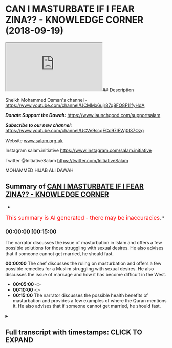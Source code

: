 # CAN I MASTURBATE IF I FEAR ZINA?? - KNOWLEDGE CORNER (2018-09-19)

<iframe loading='lazy' src='https://www.youtube.com/embed/Ix3vLX9cihA'></iframe>## Description

Sheikh Mohammed Osman's channel - https://www.youtube.com/channel/UCMMx6ujr87q8FQ8F11fyHdA

***Donate Support the Dawah:*** 
https://www.launchgood.com/supportsalam

***Subscribe to our new channel:*** 
https://www.youtube.com/channel/UCVe9scgFCo97IEWj0I37Ozg 

Website www.salam.org.uk 

Instagram salam.initiative 
https://www.instagram.com/salam.initiative

Twitter @InitiativeSalam 
https://twitter.com/InitiativeSalam

MOHAMMED HIJAB ALI DAWAH

## Summary of [CAN I MASTURBATE IF I FEAR ZINA?? - KNOWLEDGE CORNER](https://www.youtube.com/watch?v=Ix3vLX9cihA)


*

<span style="color:red; font-size:125%">This summary is AI generated - there may be inaccuracies</span>. [](/)*

### <a onclick="modifyYTiframeseektime('900')">00:00:00 [00:15:00</a>

The narrator discusses the issue of masturbation in Islam and offers a few possible solutions for those struggling with sexual desires. He also advises that if someone cannot get married, he should fast.

**<a onclick="modifyYTiframeseektime('0')">00:00:00</a>** The chef discusses the ruling on masturbation and offers a few possible remedies for a Muslim struggling with sexual desires. He also discusses the issue of marriage and how it has become difficult in the West.
* **<a onclick="modifyYTiframeseektime('300')">00:05:00</a>** <>
* **<a onclick="modifyYTiframeseektime('600')">00:10:00</a>** <>
* **<a onclick="modifyYTiframeseektime('900')">00:15:00</a>** The narrator discusses the possible health benefits of masturbation and provides a few examples of where the Quran mentions it. He also advises that if someone cannot get married, he should fast.

<details><summary><h2>Full transcript with timestamps: CLICK TO EXPAND</h2></summary>

<a onclick="modifyYTiframeseektime('4)')">0:00:04 [Music]<\/a>
<a onclick="modifyYTiframeseektime('16)')">0:00:16 [Music]<\/a>
<a onclick="modifyYTiframeseektime('31)')">0:00:31 [Music]<\/a>
<a onclick="modifyYTiframeseektime('41)')">0:00:41 Salam aleikum wa rahmatullah wa barakato<\/a>
<a onclick="modifyYTiframeseektime('44)')">0:00:44 and welcome to the knowledge corner<\/a>
<a onclick="modifyYTiframeseektime('45)')">0:00:45 we're here joined with the chef and<\/a>
<a onclick="modifyYTiframeseektime('47)')">0:00:47 Hameroff man hydrogen handle mm very<\/a>
<a onclick="modifyYTiframeseektime('52)')">0:00:52 good<\/a>
<a onclick="modifyYTiframeseektime('53)')">0:00:53 well we've got some questions hem dinner<\/a>
<a onclick="modifyYTiframeseektime('55)')">0:00:55 as well some questions we need to ask<\/a>
<a onclick="modifyYTiframeseektime('56)')">0:00:56 you which I actually haven't myself I've<\/a>
<a onclick="modifyYTiframeseektime('59)')">0:00:59 just been given these questions by by<\/a>
<a onclick="modifyYTiframeseektime('62)')">0:01:02 the production team and we're gonna read<\/a>
<a onclick="modifyYTiframeseektime('64)')">0:01:04 it insha'Allah I'm gonna see what you're<\/a>
<a onclick="modifyYTiframeseektime('66)')">0:01:06 gonna say about it okay so this is<\/a>
<a onclick="modifyYTiframeseektime('67)')">0:01:07 Salaam aleykum brother / sister I would<\/a>
<a onclick="modifyYTiframeseektime('70)')">0:01:10 like to remain anonymous Jessica laughs<\/a>
<a onclick="modifyYTiframeseektime('72)')">0:01:12 Aaron I'm an 18 year old Muslim I just<\/a>
<a onclick="modifyYTiframeseektime('75)')">0:01:15 started to recently practice properly my<\/a>
<a onclick="modifyYTiframeseektime('79)')">0:01:19 religion praying five times a day etc<\/a>
<a onclick="modifyYTiframeseektime('81)')">0:01:21 and left behind life of regular sins and<\/a>
<a onclick="modifyYTiframeseektime('85)')">0:01:25 asked for forgiveness and hamdulillah<\/a>
<a onclick="modifyYTiframeseektime('86)')">0:01:26 I'm 18 years old and of course my sexual<\/a>
<a onclick="modifyYTiframeseektime('89)')">0:01:29 desires are sky-high I do not want to<\/a>
<a onclick="modifyYTiframeseektime('92)')">0:01:32 masturbate and I know III we are advised<\/a>
<a onclick="modifyYTiframeseektime('99)')">0:01:39 by the Prophet to either fast I think<\/a>
<a onclick="modifyYTiframeseektime('102)')">0:01:42 right now it's impossible for me to get<\/a>
<a onclick="modifyYTiframeseektime('106)')">0:01:46 married because of my age mainly and<\/a>
<a onclick="modifyYTiframeseektime('109)')">0:01:49 other reasons I can't fast so often<\/a>
<a onclick="modifyYTiframeseektime('111)')">0:01:51 because of reasons like college / work<\/a>
<a onclick="modifyYTiframeseektime('114)')">0:01:54 etc and it was possible but you know I'm<\/a>
<a onclick="modifyYTiframeseektime('117)')">0:01:57 getting yeah you know no I'm getting it<\/a>
<a onclick="modifyYTiframeseektime('121)')">0:02:01 you know wearing yes yeah I was<\/a>
<a onclick="modifyYTiframeseektime('124)')">0:02:04 wondering what was the ruling on<\/a>
<a onclick="modifyYTiframeseektime('126)')">0:02:06 masturbation why is it forbidden and how<\/a>
<a onclick="modifyYTiframeseektime('128)')">0:02:08 can one go about releasing the sexual<\/a>
<a onclick="modifyYTiframeseektime('131)')">0:02:11 energy especially as a young Muslim<\/a>
<a onclick="modifyYTiframeseektime('132)')">0:02:12 jalan jalan Amin sallallaahu Stella<\/a>
<a onclick="modifyYTiframeseektime('136)')">0:02:16 Mubarak or Abdullah Hassan nabina<\/a>
<a onclick="modifyYTiframeseektime('137)')">0:02:17 muhammad or either and he also they<\/a>
<a onclick="modifyYTiframeseektime('138)')">0:02:18 remain and the back the questioner he he<\/a>
<a onclick="modifyYTiframeseektime('141)')">0:02:21 mentioned a number of issues regarding<\/a>
<a onclick="modifyYTiframeseektime('142)')">0:02:22 this method of this issue and and it<\/a>
<a onclick="modifyYTiframeseektime('146)')">0:02:26 firstly<\/a>
<a onclick="modifyYTiframeseektime('146)')">0:02:26 regarded the hokum or the ruling on it<\/a>
<a onclick="modifyYTiframeseektime('148)')">0:02:28 he himself knows it as he mentioned<\/a>
<a onclick="modifyYTiframeseektime('150)')">0:02:30 everybody he said I and I quote I know<\/a>
<a onclick="modifyYTiframeseektime('152)')">0:02:32 it's Haram right all right yeah but then<\/a>
<a onclick="modifyYTiframeseektime('155)')">0:02:35 he asks I know it's Haram so he<\/a>
<a onclick="modifyYTiframeseektime('156)')">0:02:36 mentioned the ruling on it and that's<\/a>
<a onclick="modifyYTiframeseektime('158)')">0:02:38 enough for us the dope until hamdullah<\/a>
<a onclick="modifyYTiframeseektime('159)')">0:02:39 he's done my job for me essentially and<\/a>
<a onclick="modifyYTiframeseektime('162)')">0:02:42 this is of course according to the vast<\/a>
<a onclick="modifyYTiframeseektime('164)')">0:02:44 majority of of the scholars but there<\/a>
<a onclick="modifyYTiframeseektime('167)')">0:02:47 was another thing I noticed and that he<\/a>
<a onclick="modifyYTiframeseektime('170)')">0:02:50 dismissed a few remedies to this<\/a>
<a onclick="modifyYTiframeseektime('173)')">0:02:53 or to this problem that he's facing or<\/a>
<a onclick="modifyYTiframeseektime('175)')">0:02:55 the question is facing very easily and I<\/a>
<a onclick="modifyYTiframeseektime('178)')">0:02:58 believe this was unjust in a certain<\/a>
<a onclick="modifyYTiframeseektime('179)')">0:02:59 extent so very he dismissed for example<\/a>
<a onclick="modifyYTiframeseektime('182)')">0:03:02 possible remedies such as fasting oh he<\/a>
<a onclick="modifyYTiframeseektime('184)')">0:03:04 mentioned that fasting is hard due to<\/a>
<a onclick="modifyYTiframeseektime('185)')">0:03:05 college yeah the reality is that fasting<\/a>
<a onclick="modifyYTiframeseektime('188)')">0:03:08 is not hot and fasting in its nature is<\/a>
<a onclick="modifyYTiframeseektime('190)')">0:03:10 there is some kind of difficulty in it<\/a>
<a onclick="modifyYTiframeseektime('191)')">0:03:11 this is the whole purpose of see I'm a<\/a>
<a onclick="modifyYTiframeseektime('193)')">0:03:13 fasting this is a type of difficulty or<\/a>
<a onclick="modifyYTiframeseektime('195)')">0:03:15 mashallah that<\/a>
<a onclick="modifyYTiframeseektime('197)')">0:03:17 the Sharia has accommodated and done<\/a>
<a onclick="modifyYTiframeseektime('199)')">0:03:19 done active all for its accommodated to<\/a>
<a onclick="modifyYTiframeseektime('202)')">0:03:22 a certain extent so yes there is slight<\/a>
<a onclick="modifyYTiframeseektime('204)')">0:03:24 difficulty but it is something that as a<\/a>
<a onclick="modifyYTiframeseektime('206)')">0:03:26 Navy similarly who seldom mentioned<\/a>
<a onclick="modifyYTiframeseektime('208)')">0:03:28 himself it is a cure for someone who is<\/a>
<a onclick="modifyYTiframeseektime('210)')">0:03:30 unable to marry from the hadith of even<\/a>
<a onclick="modifyYTiframeseektime('212)')">0:03:32 our best motive for nearly agreed upon<\/a>
<a onclick="modifyYTiframeseektime('213)')">0:03:33 sorry Bukhari Muslim what man let me<\/a>
<a onclick="modifyYTiframeseektime('216)')">0:03:36 just stop there and whomsoever cannot<\/a>
<a onclick="modifyYTiframeseektime('217)')">0:03:37 marry verily he was so and let him fast<\/a>
<a onclick="modifyYTiframeseektime('220)')">0:03:40 in the whole of what we do because it<\/a>
<a onclick="modifyYTiframeseektime('222)')">0:03:42 will literally remove this and of course<\/a>
<a onclick="modifyYTiframeseektime('224)')">0:03:44 the scholars they forgot had either<\/a>
<a onclick="modifyYTiframeseektime('225)')">0:03:45 school explained how did they differ and<\/a>
<a onclick="modifyYTiframeseektime('227)')">0:03:47 understanding of this world would yeah<\/a>
<a onclick="modifyYTiframeseektime('228)')">0:03:48 but many of them state that it would<\/a>
<a onclick="modifyYTiframeseektime('230)')">0:03:50 literally refrain this remove the sexual<\/a>
<a onclick="modifyYTiframeseektime('234)')">0:03:54 desire and kind of problems that he this<\/a>
<a onclick="modifyYTiframeseektime('236)')">0:03:56 questioner is facing so it's not<\/a>
<a onclick="modifyYTiframeseektime('238)')">0:03:58 something that should be dismissed this<\/a>
<a onclick="modifyYTiframeseektime('239)')">0:03:59 easily in my opinion okay and yeah you<\/a>
<a onclick="modifyYTiframeseektime('242)')">0:04:02 might find it difficult at first panel<\/a>
<a onclick="modifyYTiframeseektime('243)')">0:04:03 ah but after a while you become a habit<\/a>
<a onclick="modifyYTiframeseektime('245)')">0:04:05 and known from your sharla not only<\/a>
<a onclick="modifyYTiframeseektime('247)')">0:04:07 would you find a removing this<\/a>
<a onclick="modifyYTiframeseektime('248)')">0:04:08 particular aspect but you'll find<\/a>
<a onclick="modifyYTiframeseektime('249)')">0:04:09 yourself coming closer to Allah you<\/a>
<a onclick="modifyYTiframeseektime('251)')">0:04:11 would find your next purifying you'll<\/a>
<a onclick="modifyYTiframeseektime('253)')">0:04:13 find the tuck ball in you which is why<\/a>
<a onclick="modifyYTiframeseektime('254)')">0:04:14 fast and has been legislated in the<\/a>
<a onclick="modifyYTiframeseektime('255)')">0:04:15 first place it will start to develop<\/a>
<a onclick="modifyYTiframeseektime('257)')">0:04:17 within yourself mm-hmm so this was the<\/a>
<a onclick="modifyYTiframeseektime('260)')">0:04:20 first thing I believe he dismissed quite<\/a>
<a onclick="modifyYTiframeseektime('261)')">0:04:21 easily the second thing I'm not he<\/a>
<a onclick="modifyYTiframeseektime('263)')">0:04:23 mentions orifice of your view the<\/a>
<a onclick="modifyYTiframeseektime('264)')">0:04:24 question I'm sorry he dismissed all the<\/a>
<a onclick="modifyYTiframeseektime('267)')">0:04:27 question dismiss quite easily was the<\/a>
<a onclick="modifyYTiframeseektime('269)')">0:04:29 issue of marriage and he said he cannot<\/a>
<a onclick="modifyYTiframeseektime('270)')">0:04:30 America sees oh she the question is 18<\/a>
<a onclick="modifyYTiframeseektime('272)')">0:04:32 years old this is problematic span Allah<\/a>
<a onclick="modifyYTiframeseektime('275)')">0:04:35 and this to be honest it goes to an<\/a>
<a onclick="modifyYTiframeseektime('276)')">0:04:36 issue that you know it's quite deep<\/a>
<a onclick="modifyYTiframeseektime('278)')">0:04:38 rooted within our societies here in the<\/a>
<a onclick="modifyYTiframeseektime('279)')">0:04:39 West which is unfortunately marriage has<\/a>
<a onclick="modifyYTiframeseektime('281)')">0:04:41 become something difficult it's been<\/a>
<a onclick="modifyYTiframeseektime('282)')">0:04:42 made something difficult<\/a>
<a onclick="modifyYTiframeseektime('283)')">0:04:43 possibly unfeasible due to a person's<\/a>
<a onclick="modifyYTiframeseektime('285)')">0:04:45 age why Allahu Alem is it viewed as a<\/a>
<a onclick="modifyYTiframeseektime('288)')">0:04:48 person who's 18 is immature or is it<\/a>
<a onclick="modifyYTiframeseektime('291)')">0:04:51 really hasn't about the material kind of<\/a>
<a onclick="modifyYTiframeseektime('293)')">0:04:53 capabilities culture as well as<\/a>
<a onclick="modifyYTiframeseektime('296)')">0:04:56 problematic I mean these are barriers<\/a>
<a onclick="modifyYTiframeseektime('298)')">0:04:58 that we have to remove these are barren<\/a>
<a onclick="modifyYTiframeseektime('299)')">0:04:59 boundaries that we have to kind of<\/a>
<a onclick="modifyYTiframeseektime('300)')">0:05:00 overcome and make it easier for our<\/a>
<a onclick="modifyYTiframeseektime('303)')">0:05:03 suburban you know brothers and sisters a<\/a>
<a onclick="modifyYTiframeseektime('305)')">0:05:05 young brother to get married and<\/a>
<a onclick="modifyYTiframeseektime('306)')">0:05:06 if not look for facade to fill up there<\/a>
<a onclick="modifyYTiframeseektime('310)')">0:05:10 will be a lot of corruption the earthers<\/a>
<a onclick="modifyYTiframeseektime('311)')">0:05:11 only be some lower I'm still a mentioned<\/a>
<a onclick="modifyYTiframeseektime('313)')">0:05:13 hadith so can you make sure something<\/a>
<a onclick="modifyYTiframeseektime('316)')">0:05:16 about did you had a mess and I'm<\/a>
<a onclick="modifyYTiframeseektime('317)')">0:05:17 struggling it was self because nowadays<\/a>
<a onclick="modifyYTiframeseektime('320)')">0:05:20 I think there's a cultural problem you<\/a>
<a onclick="modifyYTiframeseektime('324)')">0:05:24 could say off because the thing is like<\/a>
<a onclick="modifyYTiframeseektime('327)')">0:05:27 even even in the academic works I'm not<\/a>
<a onclick="modifyYTiframeseektime('329)')">0:05:29 reading a book called civilization its<\/a>
<a onclick="modifyYTiframeseektime('331)')">0:05:31 discontents my Freud very famous Sigmund<\/a>
<a onclick="modifyYTiframeseektime('334)')">0:05:34 Freud Sigmund Freud he wrote book<\/a>
<a onclick="modifyYTiframeseektime('336)')">0:05:36 discontent what he was arguing in the<\/a>
<a onclick="modifyYTiframeseektime('338)')">0:05:38 book was that basically the society has<\/a>
<a onclick="modifyYTiframeseektime('340)')">0:05:40 put so much pressure on us and allow a<\/a>
<a onclick="modifyYTiframeseektime('344)')">0:05:44 is forced us to regulate our lives not<\/a>
<a onclick="modifyYTiframeseektime('346)')">0:05:46 in not in line with what is natural to<\/a>
<a onclick="modifyYTiframeseektime('351)')">0:05:51 us as human beings so again that can be<\/a>
<a onclick="modifyYTiframeseektime('353)')">0:05:53 debated upon what is natural to us<\/a>
<a onclick="modifyYTiframeseektime('355)')">0:05:55 attain this what's the mechanism<\/a>
<a onclick="modifyYTiframeseektime('356)')">0:05:56 employed so the point is like a lot in<\/a>
<a onclick="modifyYTiframeseektime('358)')">0:05:58 liberal societies now what's being said<\/a>
<a onclick="modifyYTiframeseektime('360)')">0:06:00 to us is first one doesn't mean we're<\/a>
<a onclick="modifyYTiframeseektime('362)')">0:06:02 talking about the Fed suppose one<\/a>
<a onclick="modifyYTiframeseektime('363)')">0:06:03 doesn't yeah liberal society has now<\/a>
<a onclick="modifyYTiframeseektime('364)')">0:06:04 we've been told that you know just<\/a>
<a onclick="modifyYTiframeseektime('365)')">0:06:05 experiment of yourself do this there<\/a>
<a onclick="modifyYTiframeseektime('367)')">0:06:07 shouldn't be a taboo topic why are you<\/a>
<a onclick="modifyYTiframeseektime('369)')">0:06:09 making it difficult it comes back to the<\/a>
<a onclick="modifyYTiframeseektime('371)')">0:06:11 issue of ethics and morality yeah how<\/a>
<a onclick="modifyYTiframeseektime('373)')">0:06:13 does one ascertain what's his his anchor<\/a>
<a onclick="modifyYTiframeseektime('375)')">0:06:15 is it from a theist or atheistic about<\/a>
<a onclick="modifyYTiframeseektime('378)')">0:06:18 what I'm trying to say here you<\/a>
<a onclick="modifyYTiframeseektime('379)')">0:06:19 absolutely right with what that point is<\/a>
<a onclick="modifyYTiframeseektime('380)')">0:06:20 that you know under learn Islam or uncas<\/a>
<a onclick="modifyYTiframeseektime('384)')">0:06:24 quite a lot also yeah<\/a>
<a onclick="modifyYTiframeseektime('385)')">0:06:25 Allah so there's gonna be some blossoms<\/a>
<a onclick="modifyYTiframeseektime('386)')">0:06:26 in this in a liberal society you know<\/a>
<a onclick="modifyYTiframeseektime('388)')">0:06:28 yeah and a socially liberal Society it<\/a>
<a onclick="modifyYTiframeseektime('391)')">0:06:31 becomes more increasingly difficult for<\/a>
<a onclick="modifyYTiframeseektime('392)')">0:06:32 people young people to abide by Islamic<\/a>
<a onclick="modifyYTiframeseektime('395)')">0:06:35 principles when they've been taught<\/a>
<a onclick="modifyYTiframeseektime('396)')">0:06:36 everywhere yeah we should be doing this<\/a>
<a onclick="modifyYTiframeseektime('398)')">0:06:38 you just do it huh my perspective just<\/a>
<a onclick="modifyYTiframeseektime('401)')">0:06:41 do it<\/a>
<a onclick="modifyYTiframeseektime('401)')">0:06:41 you know why are you talking about too<\/a>
<a onclick="modifyYTiframeseektime('403)')">0:06:43 much by thinking about it just do it so<\/a>
<a onclick="modifyYTiframeseektime('405)')">0:06:45 how would you address this kind of this<\/a>
<a onclick="modifyYTiframeseektime('410)')">0:06:50 is you know it's it's a very it's a big<\/a>
<a onclick="modifyYTiframeseektime('412)')">0:06:52 question it's a big issue and it needs a<\/a>
<a onclick="modifyYTiframeseektime('414)')">0:06:54 complete a multi-faceted approach and a<\/a>
<a onclick="modifyYTiframeseektime('417)')">0:06:57 completely holistic approach from<\/a>
<a onclick="modifyYTiframeseektime('419)')">0:06:59 academics and an eminent scholar from in<\/a>
<a onclick="modifyYTiframeseektime('422)')">0:07:02 experts among in different disciplines<\/a>
<a onclick="modifyYTiframeseektime('424)')">0:07:04 to kind of address it really and it's<\/a>
<a onclick="modifyYTiframeseektime('425)')">0:07:05 beyond the scope of this of this but I<\/a>
<a onclick="modifyYTiframeseektime('428)')">0:07:08 think one of the most important things<\/a>
<a onclick="modifyYTiframeseektime('430)')">0:07:10 in my opinion and of course this is<\/a>
<a onclick="modifyYTiframeseektime('432)')">0:07:12 relative is to have you know you'd be<\/a>
<a onclick="modifyYTiframeseektime('435)')">0:07:15 proud to mostly do not shy away from<\/a>
<a onclick="modifyYTiframeseektime('439)')">0:07:19 your faith<\/a>
<a onclick="modifyYTiframeseektime('439)')">0:07:19 be proud that allah subhanallah al has<\/a>
<a onclick="modifyYTiframeseektime('441)')">0:07:21 made you a Muslim we've had a logic<\/a>
<a onclick="modifyYTiframeseektime('443)')">0:07:23 Allah has made it slimmer and ho tied to<\/a>
<a onclick="modifyYTiframeseektime('446)')">0:07:26 your religion and understand that which<\/a>
<a onclick="modifyYTiframeseektime('448)')">0:07:28 is pleasing to Allah understand your<\/a>
<a onclick="modifyYTiframeseektime('449)')">0:07:29 purpose once you understand that a Lost<\/a>
<a onclick="modifyYTiframeseektime('452)')">0:07:32 Planet Allah says well Michael told you<\/a>
<a onclick="modifyYTiframeseektime('453)')">0:07:33 no and certainly a boon I haven't<\/a>
<a onclick="modifyYTiframeseektime('455)')">0:07:35 created managing except to worship me<\/a>
<a onclick="modifyYTiframeseektime('456)')">0:07:36 everything in this dunya fades away<\/a>
<a onclick="modifyYTiframeseektime('459)')">0:07:39 because you know your only purpose has<\/a>
<a onclick="modifyYTiframeseektime('461)')">0:07:41 to please Allah panel to add what is it<\/a>
<a onclick="modifyYTiframeseektime('463)')">0:07:43 about what is it brother Mohammed I'm<\/a>
<a onclick="modifyYTiframeseektime('466)')">0:07:46 asking you what is worship what is<\/a>
<a onclick="modifyYTiframeseektime('468)')">0:07:48 worship it's doing Montana come on did<\/a>
<a onclick="modifyYTiframeseektime('471)')">0:07:51 you do in abstaining from that what she<\/a>
<a onclick="modifyYTiframeseektime('472)')">0:07:52 told you<\/a>
<a onclick="modifyYTiframeseektime('473)')">0:07:53 submission it's as real Islam until I<\/a>
<a onclick="modifyYTiframeseektime('477)')">0:07:57 need to find it it's literally anything<\/a>
<a onclick="modifyYTiframeseektime('479)')">0:07:59 that Allah is pleased with where their<\/a>
<a onclick="modifyYTiframeseektime('481)')">0:08:01 speeches actually anything that is a<\/a>
<a onclick="modifyYTiframeseektime('483)')">0:08:03 pleasure for Allah externally internally<\/a>
<a onclick="modifyYTiframeseektime('485)')">0:08:05 it is all pleasing to a lot it is all a<\/a>
<a onclick="modifyYTiframeseektime('488)')">0:08:08 bad it's like what is interesting<\/a>
<a onclick="modifyYTiframeseektime('490)')">0:08:10 ironing because nietzsche himself he<\/a>
<a onclick="modifyYTiframeseektime('492)')">0:08:12 said when there's a why almost any house<\/a>
<a onclick="modifyYTiframeseektime('494)')">0:08:14 possible we have a purpose<\/a>
<a onclick="modifyYTiframeseektime('498)')">0:08:18 i mean any of those things any of those<\/a>
<a onclick="modifyYTiframeseektime('501)')">0:08:21 obstacles what do they be internal or<\/a>
<a onclick="modifyYTiframeseektime('504)')">0:08:24 external they're all very possible and<\/a>
<a onclick="modifyYTiframeseektime('506)')">0:08:26 also like i think there's another<\/a>
<a onclick="modifyYTiframeseektime('508)')">0:08:28 there's another kind of attack which i<\/a>
<a onclick="modifyYTiframeseektime('510)')">0:08:30 want to mention to you as well which is<\/a>
<a onclick="modifyYTiframeseektime('511)')">0:08:31 in the popular discourse especially in<\/a>
<a onclick="modifyYTiframeseektime('512)')">0:08:32 feminist works by the way okay and it's<\/a>
<a onclick="modifyYTiframeseektime('514)')">0:08:34 to do with how religious people talking<\/a>
<a onclick="modifyYTiframeseektime('517)')">0:08:37 roughly lost fifty sixty yeah you know<\/a>
<a onclick="modifyYTiframeseektime('519)')">0:08:39 the second word feminism is the highest<\/a>
<a onclick="modifyYTiframeseektime('520)')">0:08:40 to have religious people conceptualize<\/a>
<a onclick="modifyYTiframeseektime('522)')">0:08:42 masturbation but many people have<\/a>
<a onclick="modifyYTiframeseektime('523)')">0:08:43 written books about this okay and just<\/a>
<a onclick="modifyYTiframeseektime('525)')">0:08:45 to be very very clear you're saying the<\/a>
<a onclick="modifyYTiframeseektime('528)')">0:08:48 ruling is the ruling for men and women<\/a>
<a onclick="modifyYTiframeseektime('529)')">0:08:49 absolutely so there's no differentiation<\/a>
<a onclick="modifyYTiframeseektime('531)')">0:08:51 i mean the principle in the Sharia is a<\/a>
<a onclick="modifyYTiframeseektime('534)')">0:08:54 you know a literary or you know address<\/a>
<a onclick="modifyYTiframeseektime('537)')">0:08:57 is both general two main and female<\/a>
<a onclick="modifyYTiframeseektime('539)')">0:08:59 unless there's an evidence that<\/a>
<a onclick="modifyYTiframeseektime('540)')">0:09:00 stipulates the opposite so anything<\/a>
<a onclick="modifyYTiframeseektime('542)')">0:09:02 addressed in the Sharia in the textual<\/a>
<a onclick="modifyYTiframeseektime('544)')">0:09:04 evidence is applies to both minimum<\/a>
<a onclick="modifyYTiframeseektime('545)')">0:09:05 unless it is clear there's evidence to<\/a>
<a onclick="modifyYTiframeseektime('548)')">0:09:08 to remove them right because one of them<\/a>
<a onclick="modifyYTiframeseektime('550)')">0:09:10 one of the attacks levied against the<\/a>
<a onclick="modifyYTiframeseektime('553)')">0:09:13 Muslims or let's say religious people is<\/a>
<a onclick="modifyYTiframeseektime('555)')">0:09:15 that we're trying to repress suppress<\/a>
<a onclick="modifyYTiframeseektime('558)')">0:09:18 women sexual a woman's sexuality and and<\/a>
<a onclick="modifyYTiframeseektime('562)')">0:09:22 ethics or at the expense of you know<\/a>
<a onclick="modifyYTiframeseektime('566)')">0:09:26 bolstering the man's sexuality its panel<\/a>
<a onclick="modifyYTiframeseektime('569)')">0:09:29 you see so what you're saying is this is<\/a>
<a onclick="modifyYTiframeseektime('571)')">0:09:31 a general rule for<\/a>
<a onclick="modifyYTiframeseektime('572)')">0:09:32 there is no restriction on this panel<\/a>
<a onclick="modifyYTiframeseektime('574)')">0:09:34 and this is this is both a luminosity<\/a>
<a onclick="modifyYTiframeseektime('575)')">0:09:35 arsalan it what you said in the<\/a>
<a onclick="modifyYTiframeseektime('577)')">0:09:37 beginning was that there was some kind<\/a>
<a onclick="modifyYTiframeseektime('578)')">0:09:38 of difference well I said the vast<\/a>
<a onclick="modifyYTiframeseektime('582)')">0:09:42 majority of the of the Faja nearly all<\/a>
<a onclick="modifyYTiframeseektime('585)')">0:09:45 of them say that it is Haram you'll find<\/a>
<a onclick="modifyYTiframeseektime('589)')">0:09:49 some of the hanafis stay that it is<\/a>
<a onclick="modifyYTiframeseektime('591)')">0:09:51 quran disliked but the hannah Fiorella<\/a>
<a onclick="modifyYTiframeseektime('593)')">0:09:53 man themselves have interpreted this<\/a>
<a onclick="modifyYTiframeseektime('594)')">0:09:54 kuraha do this disliked to be kuraha to<\/a>
<a onclick="modifyYTiframeseektime('597)')">0:09:57 premiere it is disliked but in the Haram<\/a>
<a onclick="modifyYTiframeseektime('600)')">0:10:00 cent meaning it is haram to do it how to<\/a>
<a onclick="modifyYTiframeseektime('602)')">0:10:02 do it and this is to do without hard<\/a>
<a onclick="modifyYTiframeseektime('604)')">0:10:04 without a need to do it ok I need to do<\/a>
<a onclick="modifyYTiframeseektime('607)')">0:10:07 it one concave those in need those<\/a>
<a onclick="modifyYTiframeseektime('608)')">0:10:08 precisely so I mean what many of the<\/a>
<a onclick="modifyYTiframeseektime('610)')">0:10:10 scholars mentioned is is first not every<\/a>
<a onclick="modifyYTiframeseektime('612)')">0:10:12 Hodja let's we're going to a bit too<\/a>
<a onclick="modifyYTiframeseektime('614)')">0:10:14 shitty yes so this is the interest in<\/a>
<a onclick="modifyYTiframeseektime('623)')">0:10:23 principle that that which is disliked or<\/a>
<a onclick="modifyYTiframeseektime('625)')">0:10:25 sorry the Hodja - I need it it allows it<\/a>
<a onclick="modifyYTiframeseektime('628)')">0:10:28 makes things that it removes cut off or<\/a>
<a onclick="modifyYTiframeseektime('630)')">0:10:30 something that is disliked in a close it<\/a>
<a onclick="modifyYTiframeseektime('632)')">0:10:32 down to that which is mobile which is<\/a>
<a onclick="modifyYTiframeseektime('634)')">0:10:34 permissible okay and we were delving<\/a>
<a onclick="modifyYTiframeseektime('636)')">0:10:36 slightly into a bit of Maha siddhis<\/a>
<a onclick="modifyYTiframeseektime('637)')">0:10:37 Sharia and the high objective and end of<\/a>
<a onclick="modifyYTiframeseektime('639)')">0:10:39 the of the Sharia and many of the Mikasa<\/a>
<a onclick="modifyYTiframeseektime('641)')">0:10:41 do those on a mouth Mikasa they state<\/a>
<a onclick="modifyYTiframeseektime('643)')">0:10:43 that the Sharia has three distinct<\/a>
<a onclick="modifyYTiframeseektime('647)')">0:10:47 levels m1 which is the little rod<\/a>
<a onclick="modifyYTiframeseektime('649)')">0:10:49 absolutely needs and necessities a<\/a>
<a onclick="modifyYTiframeseektime('651)')">0:10:51 person life or you know literally<\/a>
<a onclick="modifyYTiframeseektime('653)')">0:10:53 depends on this issue and then we have<\/a>
<a onclick="modifyYTiframeseektime('655)')">0:10:55 higher art needs which are slightly less<\/a>
<a onclick="modifyYTiframeseektime('656)')">0:10:56 than this and this is something a person<\/a>
<a onclick="modifyYTiframeseektime('658)')">0:10:58 needs in everyday life and after this we<\/a>
<a onclick="modifyYTiframeseektime('660)')">0:11:00 have issue that are from the tech scene<\/a>
<a onclick="modifyYTiframeseektime('661)')">0:11:01 yet or things that a person needs for<\/a>
<a onclick="modifyYTiframeseektime('663)')">0:11:03 said type of food he likes a low type of<\/a>
<a onclick="modifyYTiframeseektime('665)')">0:11:05 cream from so why did we mention this<\/a>
<a onclick="modifyYTiframeseektime('669)')">0:11:09 form because this would generally apply<\/a>
<a onclick="modifyYTiframeseektime('671)')">0:11:11 here if the hand if he said and we going<\/a>
<a onclick="modifyYTiframeseektime('673)')">0:11:13 into the method slowly if they<\/a>
<a onclick="modifyYTiframeseektime('675)')">0:11:15 understood it as McCraw kuraha tindy<\/a>
<a onclick="modifyYTiframeseektime('678)')">0:11:18 here now the hanafis have a way of<\/a>
<a onclick="modifyYTiframeseektime('681)')">0:11:21 understanding kuraha or something that<\/a>
<a onclick="modifyYTiframeseektime('682)')">0:11:22 is disliked in two ways one is that this<\/a>
<a onclick="modifyYTiframeseektime('685)')">0:11:25 car has in fact something Haram and the<\/a>
<a onclick="modifyYTiframeseektime('687)')">0:11:27 other is that this car is something that<\/a>
<a onclick="modifyYTiframeseektime('690)')">0:11:30 is macro literally disliked<\/a>
<a onclick="modifyYTiframeseektime('692)')">0:11:32 which is not Haram there is no sin but<\/a>
<a onclick="modifyYTiframeseektime('695)')">0:11:35 you get rewarded if you leave it<\/a>
<a onclick="modifyYTiframeseektime('696)')">0:11:36 according to the [ __ ] AHA generally this<\/a>
<a onclick="modifyYTiframeseektime('698)')">0:11:38 is the [ __ ] understanding of it all<\/a>
<a onclick="modifyYTiframeseektime('700)')">0:11:40 the freaky understanding so we must<\/a>
<a onclick="modifyYTiframeseektime('702)')">0:11:42 ascertain this now we're going to<\/a>
<a onclick="modifyYTiframeseektime('703)')">0:11:43 another issue which is commonly asked<\/a>
<a onclick="modifyYTiframeseektime('704)')">0:11:44 about this and<\/a>
<a onclick="modifyYTiframeseektime('705)')">0:11:45 is if someone and this is something to<\/a>
<a onclick="modifyYTiframeseektime('707)')">0:11:47 [ __ ] himself the scholars are filter<\/a>
<a onclick="modifyYTiframeseektime('708)')">0:11:48 spoken about if a person fears that<\/a>
<a onclick="modifyYTiframeseektime('710)')">0:11:50 you'll fall into dinner if he fails<\/a>
<a onclick="modifyYTiframeseektime('712)')">0:11:52 you'll fall into dinner ok so give us a<\/a>
<a onclick="modifyYTiframeseektime('714)')">0:11:54 scenario sorry to be explicit about I<\/a>
<a onclick="modifyYTiframeseektime('716)')">0:11:56 think it's clear if a person fears that<\/a>
<a onclick="modifyYTiframeseektime('718)')">0:11:58 he's going to phone to dinner for<\/a>
<a onclick="modifyYTiframeseektime('720)')">0:12:00 example he's got someone on his phone<\/a>
<a onclick="modifyYTiframeseektime('721)')">0:12:01 and he likes no and she's or he is<\/a>
<a onclick="modifyYTiframeseektime('725)')">0:12:05 interacting with that person so much and<\/a>
<a onclick="modifyYTiframeseektime('727)')">0:12:07 they might be feeling ok well I might<\/a>
<a onclick="modifyYTiframeseektime('730)')">0:12:10 before any do you know she might so here<\/a>
<a onclick="modifyYTiframeseektime('732)')">0:12:12 okay so I believe in Allah doing on his<\/a>
<a onclick="modifyYTiframeseektime('734)')">0:12:14 best that here there's a fear yeah okay<\/a>
<a onclick="modifyYTiframeseektime('736)')">0:12:16 but it's not as if he's actually going<\/a>
<a onclick="modifyYTiframeseektime('738)')">0:12:18 to go and commit this you know he's<\/a>
<a onclick="modifyYTiframeseektime('739)')">0:12:19 going to put on his shoes for exampleif<\/a>
<a onclick="modifyYTiframeseektime('741)')">0:12:21 to go and etc etc so here this a fit and<\/a>
<a onclick="modifyYTiframeseektime('745)')">0:12:25 it's a fear that is October meaning it's<\/a>
<a onclick="modifyYTiframeseektime('747)')">0:12:27 a realistic fear it's not why me it's<\/a>
<a onclick="modifyYTiframeseektime('749)')">0:12:29 not just make it up in his head<\/a>
<a onclick="modifyYTiframeseektime('750)')">0:12:30 seriously okay so there's actually<\/a>
<a onclick="modifyYTiframeseektime('752)')">0:12:32 legitimate fear<\/a>
<a onclick="modifyYTiframeseektime('753)')">0:12:33 now it's interested to know that yes<\/a>
<a onclick="modifyYTiframeseektime('756)')">0:12:36 many of the [ __ ] have stood here that<\/a>
<a onclick="modifyYTiframeseektime('759)')">0:12:39 it is permissible for him to do this if<\/a>
<a onclick="modifyYTiframeseektime('763)')">0:12:43 he feels if he fears and this is a<\/a>
<a onclick="modifyYTiframeseektime('765)')">0:12:45 actual fear however some of the Maliki<\/a>
<a onclick="modifyYTiframeseektime('768)')">0:12:48 and in fact even some of the Hannibal<\/a>
<a onclick="modifyYTiframeseektime('770)')">0:12:50 and others have said that in fact it is<\/a>
<a onclick="modifyYTiframeseektime('772)')">0:12:52 still haram on him it is still held up<\/a>
<a onclick="modifyYTiframeseektime('774)')">0:12:54 if he doesn't he's still sinful under<\/a>
<a onclick="modifyYTiframeseektime('776)')">0:12:56 this can ask a question what we say that<\/a>
<a onclick="modifyYTiframeseektime('779)')">0:12:59 the person is about to leave the house<\/a>
<a onclick="modifyYTiframeseektime('780)')">0:13:00 you know he might be leaving the house<\/a>
<a onclick="modifyYTiframeseektime('783)')">0:13:03 with I'm thinking here there's two is<\/a>
<a onclick="modifyYTiframeseektime('786)')">0:13:06 two things I think has a hell of a fun<\/a>
<a onclick="modifyYTiframeseektime('788)')">0:13:08 no so he's most likely gonna do a [ __ ]<\/a>
<a onclick="modifyYTiframeseektime('790)')">0:13:10 here oh he has a keen obviously we say<\/a>
<a onclick="modifyYTiframeseektime('792)')">0:13:12 you're clean is like he's certain that<\/a>
<a onclick="modifyYTiframeseektime('793)')">0:13:13 he's gonna do it then then you can as<\/a>
<a onclick="modifyYTiframeseektime('795)')">0:13:15 the lesser of two evils<\/a>
<a onclick="modifyYTiframeseektime('796)')">0:13:16 we agreed that that's the best thing to<\/a>
<a onclick="modifyYTiframeseektime('798)')">0:13:18 do yeah absolutely absolutely not about<\/a>
<a onclick="modifyYTiframeseektime('800)')">0:13:20 that alone so he's going out now but he<\/a>
<a onclick="modifyYTiframeseektime('804)')">0:13:24 doesn't know for sure but let's say 60%<\/a>
<a onclick="modifyYTiframeseektime('806)')">0:13:26 he has there's a chance of him doing it<\/a>
<a onclick="modifyYTiframeseektime('808)')">0:13:28 if there's no other way to free himself<\/a>
<a onclick="modifyYTiframeseektime('809)')">0:13:29 from this action yeah except through<\/a>
<a onclick="modifyYTiframeseektime('811)')">0:13:31 this yeah then it should be done why<\/a>
<a onclick="modifyYTiframeseektime('814)')">0:13:34 half a battery just acaba thoroughly<\/a>
<a onclick="modifyYTiframeseektime('817)')">0:13:37 should be done which is what taking the<\/a>
<a onclick="modifyYTiframeseektime('819)')">0:13:39 lesser of two evils but very not very<\/a>
<a onclick="modifyYTiframeseektime('821)')">0:13:41 might bear in mind I'm a takea<\/a>
<a onclick="modifyYTiframeseektime('823)')">0:13:43 many of them will still firm on their<\/a>
<a onclick="modifyYTiframeseektime('825)')">0:13:45 principles that is person is still<\/a>
<a onclick="modifyYTiframeseektime('826)')">0:13:46 committing out this harm and he has to<\/a>
<a onclick="modifyYTiframeseektime('828)')">0:13:48 do toll before this and if that person<\/a>
<a onclick="modifyYTiframeseektime('830)')">0:13:50 if that person is doing this now<\/a>
<a onclick="modifyYTiframeseektime('832)')">0:13:52 obviously what you're not saying is that<\/a>
<a onclick="modifyYTiframeseektime('834)')">0:13:54 they simulate himself or stimulate<\/a>
<a onclick="modifyYTiframeseektime('836)')">0:13:56 themselves or pornography or anything<\/a>
<a onclick="modifyYTiframeseektime('837)')">0:13:57 like that that's another issue which<\/a>
<a onclick="modifyYTiframeseektime('839)')">0:13:59 another so you're saying that they do a<\/a>
<a onclick="modifyYTiframeseektime('841)')">0:14:01 mess in off the ice now he's committed a<\/a>
<a onclick="modifyYTiframeseektime('843)')">0:14:03 solo laughs if this is the case and it's<\/a>
<a onclick="modifyYTiframeseektime('845)')">0:14:05 done Zinn of multiple things rather than<\/a>
<a onclick="modifyYTiframeseektime('847)')">0:14:07 know right and to be fair I've actually<\/a>
<a onclick="modifyYTiframeseektime('850)')">0:14:10 I was reading some things uh sharing the<\/a>
<a onclick="modifyYTiframeseektime('852)')">0:14:12 best I think you wrote all obviously he<\/a>
<a onclick="modifyYTiframeseektime('856)')">0:14:16 sees this as Hara right now but what he<\/a>
<a onclick="modifyYTiframeseektime('859)')">0:14:19 said was quite interesting he said<\/a>
<a onclick="modifyYTiframeseektime('860)')">0:14:20 because a higher for instance he said<\/a>
<a onclick="modifyYTiframeseektime('862)')">0:14:22 for medical reasons no you see this is<\/a>
<a onclick="modifyYTiframeseektime('865)')">0:14:25 it isn't specific to this issue this is<\/a>
<a onclick="modifyYTiframeseektime('868)')">0:14:28 why because members understood the<\/a>
<a onclick="modifyYTiframeseektime('870)')">0:14:30 sharia and totality which is that if<\/a>
<a onclick="modifyYTiframeseektime('872)')">0:14:32 there's a medical reason for anything<\/a>
<a onclick="modifyYTiframeseektime('873)')">0:14:33 there's something that is how long we<\/a>
<a onclick="modifyYTiframeseektime('874)')">0:14:34 could be kind of way to do it<\/a>
<a onclick="modifyYTiframeseektime('875)')">0:14:35 there was advocated just for a second<\/a>
<a onclick="modifyYTiframeseektime('877)')">0:14:37 here possibly even recommended possibly<\/a>
<a onclick="modifyYTiframeseektime('878)')">0:14:38 even worshipped yeah that he said for<\/a>
<a onclick="modifyYTiframeseektime('881)')">0:14:41 example if the doctor what sludge<\/a>
<a onclick="modifyYTiframeseektime('882)')">0:14:42 immobilization he said that if the<\/a>
<a onclick="modifyYTiframeseektime('883)')">0:14:43 doctors need his sperm the man's sperm<\/a>
<a onclick="modifyYTiframeseektime('886)')">0:14:46 and that for medical reasons no okay<\/a>
<a onclick="modifyYTiframeseektime('889)')">0:14:49 what if the person just once again there<\/a>
<a onclick="modifyYTiframeseektime('892)')">0:14:52 was a degree now if the person has a<\/a>
<a onclick="modifyYTiframeseektime('894)')">0:14:54 medical problem which necessitates him<\/a>
<a onclick="modifyYTiframeseektime('897)')">0:14:57 he's now he's being harmed by the fact<\/a>
<a onclick="modifyYTiframeseektime('900)')">0:15:00 that he's not releasing no naturally so<\/a>
<a onclick="modifyYTiframeseektime('902)')">0:15:02 his dialer not the same as the Hodja<\/a>
<a onclick="modifyYTiframeseektime('904)')">0:15:04 there's a high let's try limiting the<\/a>
<a onclick="modifyYTiframeseektime('907)')">0:15:07 reasoning yeah isn't the reason in the<\/a>
<a onclick="modifyYTiframeseektime('909)')">0:15:09 same so if you haven't been saying that<\/a>
<a onclick="modifyYTiframeseektime('911)')">0:15:11 for medical reasons you can give it to<\/a>
<a onclick="modifyYTiframeseektime('913)')">0:15:13 the doctor could you not argue that for<\/a>
<a onclick="modifyYTiframeseektime('916)')">0:15:16 medical reasons he can release because<\/a>
<a onclick="modifyYTiframeseektime('918)')">0:15:18 otherwise it will be in pain the problem<\/a>
<a onclick="modifyYTiframeseektime('921)')">0:15:21 is you've conflated between two<\/a>
<a onclick="modifyYTiframeseektime('922)')">0:15:22 differences not sort of thing two<\/a>
<a onclick="modifyYTiframeseektime('924)')">0:15:24 different scenarios you've said in the<\/a>
<a onclick="modifyYTiframeseektime('925)')">0:15:25 first that medical reasons medical<\/a>
<a onclick="modifyYTiframeseektime('928)')">0:15:28 reasons is it going back to himself or<\/a>
<a onclick="modifyYTiframeseektime('929)')">0:15:29 is it purely for example a research<\/a>
<a onclick="modifyYTiframeseektime('930)')">0:15:30 issue he's saying for example the doctor<\/a>
<a onclick="modifyYTiframeseektime('932)')">0:15:32 needs i sent so meaning that there is<\/a>
<a onclick="modifyYTiframeseektime('935)')">0:15:35 some kind of harm that is on him in me<\/a>
<a onclick="modifyYTiframeseektime('938)')">0:15:38 if he does not do this action harmik<\/a>
<a onclick="modifyYTiframeseektime('940)')">0:15:40 about to him yes in that case they<\/a>
<a onclick="modifyYTiframeseektime('941)')">0:15:41 didn't know the legal reasoning behind<\/a>
<a onclick="modifyYTiframeseektime('943)')">0:15:43 it is one of the same it's one in the<\/a>
<a onclick="modifyYTiframeseektime('945)')">0:15:45 same so okay so in both of these issues<\/a>
<a onclick="modifyYTiframeseektime('946)')">0:15:46 if you go to a GP GP says listen I<\/a>
<a onclick="modifyYTiframeseektime('949)')">0:15:49 recommend that you masturbate because<\/a>
<a onclick="modifyYTiframeseektime('952)')">0:15:52 actually if you don't it could have an<\/a>
<a onclick="modifyYTiframeseektime('954)')">0:15:54 impact on your health then here we go<\/a>
<a onclick="modifyYTiframeseektime('957)')">0:15:57 about the fatwa okay this requires a<\/a>
<a onclick="modifyYTiframeseektime('959)')">0:15:59 specific fatwa rather than nano to look<\/a>
<a onclick="modifyYTiframeseektime('962)')">0:16:02 beyond hookman we don't just say general<\/a>
<a onclick="modifyYTiframeseektime('964)')">0:16:04 rooting for this is a specific effects<\/a>
<a onclick="modifyYTiframeseektime('966)')">0:16:06 were this person has to go to that<\/a>
<a onclick="modifyYTiframeseektime('967)')">0:16:07 person he trusts and take knowledge from<\/a>
<a onclick="modifyYTiframeseektime('968)')">0:16:08 it isn't a something general okay I see<\/a>
<a onclick="modifyYTiframeseektime('970)')">0:16:10 what you're saying I think it's been<\/a>
<a onclick="modifyYTiframeseektime('971)')">0:16:11 quite fruitful<\/a>
<a onclick="modifyYTiframeseektime('972)')">0:16:12 to kind of end off I would say this I<\/a>
<a onclick="modifyYTiframeseektime('975)')">0:16:15 would say that in terms of the body yes<\/a>
<a onclick="modifyYTiframeseektime('978)')">0:16:18 we know as is self-flushing if you like<\/a>
<a onclick="modifyYTiframeseektime('981)')">0:16:21 medicine such as wet dream wet dream so<\/a>
<a onclick="modifyYTiframeseektime('983)')">0:16:23 if someone does have a wet dream no<\/a>
<a onclick="modifyYTiframeseektime('985)')">0:16:25 that's not something they'd be sinful<\/a>
<a onclick="modifyYTiframeseektime('987)')">0:16:27 for is it possible do something there no<\/a>
<a onclick="modifyYTiframeseektime('990)')">0:16:30 the pen has been lift on three people<\/a>
<a onclick="modifyYTiframeseektime('992)')">0:16:32 including one of them's an item had<\/a>
<a onclick="modifyYTiframeseektime('993)')">0:16:33 still the person who's sleeping until he<\/a>
<a onclick="modifyYTiframeseektime('995)')">0:16:35 wakes up anything nervous I don't want<\/a>
<a onclick="modifyYTiframeseektime('997)')">0:16:37 to be inappropriate obviously we talk<\/a>
<a onclick="modifyYTiframeseektime('999)')">0:16:39 about race topic but I do want to<\/a>
<a onclick="modifyYTiframeseektime('1001)')">0:16:41 mention something that even in Western<\/a>
<a onclick="modifyYTiframeseektime('1003)')">0:16:43 culture the I articles and things that<\/a>
<a onclick="modifyYTiframeseektime('1006)')">0:16:46 are written that talk about lucid lucid<\/a>
<a onclick="modifyYTiframeseektime('1009)')">0:16:49 dreams lucid dreams like wicked reom<\/a>
<a onclick="modifyYTiframeseektime('1011)')">0:16:51 sexual dreams and some people actually<\/a>
<a onclick="modifyYTiframeseektime('1015)')">0:16:55 induce like the they try and have a wet<\/a>
<a onclick="modifyYTiframeseektime('1018)')">0:16:58 dream they try and have that and the way<\/a>
<a onclick="modifyYTiframeseektime('1020)')">0:17:00 they do that is by not masturbating by<\/a>
<a onclick="modifyYTiframeseektime('1023)')">0:17:03 not by not actually manually trying to<\/a>
<a onclick="modifyYTiframeseektime('1025)')">0:17:05 get rid of interesting the point is the<\/a>
<a onclick="modifyYTiframeseektime('1028)')">0:17:08 unconscious mind go back to Freudian saw<\/a>
<a onclick="modifyYTiframeseektime('1031)')">0:17:11 it off with Freud<\/a>
<a onclick="modifyYTiframeseektime('1031)')">0:17:11 yeah the unconscious mind has a tendency<\/a>
<a onclick="modifyYTiframeseektime('1035)')">0:17:15 to flush to flush these things so it's<\/a>
<a onclick="modifyYTiframeseektime('1039)')">0:17:19 not as if right if the person doesn't do<\/a>
<a onclick="modifyYTiframeseektime('1042)')">0:17:22 it that there's no way of it being gone<\/a>
<a onclick="modifyYTiframeseektime('1044)')">0:17:24 form an enormous panel and I think man<\/a>
<a onclick="modifyYTiframeseektime('1049)')">0:17:29 is probably more potent than in this<\/a>
<a onclick="modifyYTiframeseektime('1050)')">0:17:30 particular situation due to the issue of<\/a>
<a onclick="modifyYTiframeseektime('1054)')">0:17:34 Shabak I should that's a Shabak which is<\/a>
<a onclick="modifyYTiframeseektime('1056)')">0:17:36 a medical condition you know which<\/a>
<a onclick="modifyYTiframeseektime('1059)')">0:17:39 mainly to article physical harmony a<\/a>
<a onclick="modifyYTiframeseektime('1061)')">0:17:41 person cetera et cetera so that's one<\/a>
<a onclick="modifyYTiframeseektime('1063)')">0:17:43 particular angle most important thing<\/a>
<a onclick="modifyYTiframeseektime('1067)')">0:17:47 brothers and sisters my advices as a<\/a>
<a onclick="modifyYTiframeseektime('1070)')">0:17:50 logical I said I mean took a little<\/a>
<a onclick="modifyYTiframeseektime('1073)')">0:17:53 mother if you have lost panatela<\/a>
<a onclick="modifyYTiframeseektime('1075)')">0:17:55 illogical it'll create an exit we have<\/a>
<a onclick="modifyYTiframeseektime('1078)')">0:17:58 talked of a lot if you find it difficult<\/a>
<a onclick="modifyYTiframeseektime('1079)')">0:17:59 to get married have talked of our last<\/a>
<a onclick="modifyYTiframeseektime('1080)')">0:18:00 panel Tyler it will be made easy let me<\/a>
<a onclick="modifyYTiframeseektime('1082)')">0:18:02 start with your home blah<\/a>
<a onclick="modifyYTiframeseektime('1083)')">0:18:03 I'm also ever seeks to have a marriage<\/a>
<a onclick="modifyYTiframeseektime('1085)')">0:18:05 and should remain chaste that will be<\/a>
<a onclick="modifyYTiframeseektime('1087)')">0:18:07 made easy for him and this is it's a<\/a>
<a onclick="modifyYTiframeseektime('1090)')">0:18:10 sooner that we've seen happen Samantha<\/a>
<a onclick="modifyYTiframeseektime('1091)')">0:18:11 and one more thing which I haven't<\/a>
<a onclick="modifyYTiframeseektime('1094)')">0:18:14 mentioned it is important I think this<\/a>
<a onclick="modifyYTiframeseektime('1097)')">0:18:17 from my reading a lot of data on I met<\/a>
<a onclick="modifyYTiframeseektime('1099)')">0:18:19 that the verse they use to make it hard<\/a>
<a onclick="modifyYTiframeseektime('1102)')">0:18:22 on because Allah people's almost the<\/a>
<a onclick="modifyYTiframeseektime('1103)')">0:18:23 evidence no<\/a>
<a onclick="modifyYTiframeseektime('1104)')">0:18:24 they say family without liquor so like I<\/a>
<a onclick="modifyYTiframeseektime('1107)')">0:18:27 mean I dunno this what marriage yeah so<\/a>
<a onclick="modifyYTiframeseektime('1110)')">0:18:30 whoever seeks beyond the ie from<\/a>
<a onclick="modifyYTiframeseektime('1112)')">0:18:32 whatever I possess who the watch then<\/a>
<a onclick="modifyYTiframeseektime('1115)')">0:18:35 they are the ones who are trying to<\/a>
<a onclick="modifyYTiframeseektime('1117)')">0:18:37 present even share with Amira and others<\/a>
<a onclick="modifyYTiframeseektime('1119)')">0:18:39 they mentioned the hadith in that verse<\/a>
<a onclick="modifyYTiframeseektime('1121)')">0:18:41 that I quoted and whomsoever cannot get<\/a>
<a onclick="modifyYTiframeseektime('1122)')">0:18:42 married and finally he was some let him<\/a>
<a onclick="modifyYTiframeseektime('1124)')">0:18:44 fast<\/a>
<a onclick="modifyYTiframeseektime('1124)')">0:18:44 and in fact they derived evidence from<\/a>
<a onclick="modifyYTiframeseektime('1126)')">0:18:46 this that says enemies Allahu Allah<\/a>
<a onclick="modifyYTiframeseektime('1128)')">0:18:48 would have pointed him instead - what -<\/a>
<a onclick="modifyYTiframeseektime('1130)')">0:18:50 masturbation if it was a viable<\/a>
<a onclick="modifyYTiframeseektime('1132)')">0:18:52 alternative by a legit uber alternative<\/a>
<a onclick="modifyYTiframeseektime('1136)')">0:18:56 whereas an missile Allah or listen did<\/a>
<a onclick="modifyYTiframeseektime('1138)')">0:18:58 not two nights after nosecone<\/a>
<a onclick="modifyYTiframeseektime('1142)')">0:19:02 assalamualaikum warahmatullah our gate<\/a>
</details>